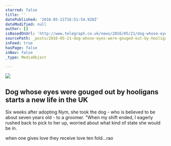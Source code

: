 ```yaml
---
starred: false
title: ''
datePublished: '2016-05-21T16:51:54.928Z'
dateModified: null
author: []
isBasedOnUrl: 'http://www.telegraph.co.uk/news/2016/05/21/dog-whose-eyes-were-gouged-out-by-hooligans-starts-a-new-life-in/'
sourcePath: _posts/2016-05-21-dog-whose-eyes-were-gouged-out-by-hooligans-starts-a-new-lif.md
inFeed: true
hasPage: false
inNav: false
_type: MediaObject

---
```

<article style=""><img src="http://www.telegraph.co.uk/content/dam/news/2016/05/21/98663724_Pic_by_HotSpot_Media_-_DOG_WHO_HAD_HER_EYES_GOUGED_OUT_FINDS_LOVING_HOME_IN_THE_UK_-_IN_PIC-xlarge_trans++eo_i_u9APj8RuoebjoAHt0k9u7HhRJvuo-ZLenGRumA.jpg" /><h1>Dog whose eyes were gouged out by hooligans starts a new life in the UK</h1><p>Six weeks after adopting Nym, she took the dog - who is believed to be about seven years old - to a groomer. "When my shift ended, I eagerly rushed back to pick to her up, worried about what kind of state she would be in.</p></article>

when one gives love they receive love ten fold...rao